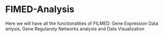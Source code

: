 # FIMED-Analysis
Here we will have all the functionalities of FILMED: Gene Expression Data anlysis, Gene Regularoty Networks analysis and Data Visualization
